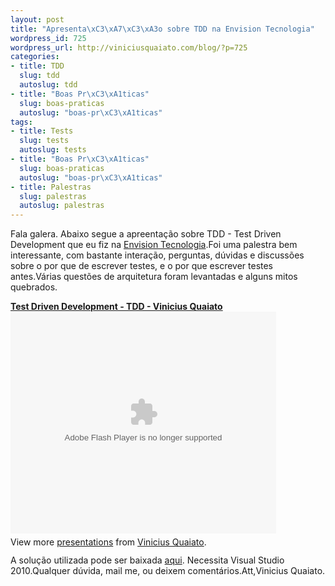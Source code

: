 ```yaml
--- 
layout: post
title: "Apresenta\xC3\xA7\xC3\xA3o sobre TDD na Envision Tecnologia"
wordpress_id: 725
wordpress_url: http://viniciusquaiato.com/blog/?p=725
categories: 
- title: TDD
  slug: tdd
  autoslug: tdd
- title: "Boas Pr\xC3\xA1ticas"
  slug: boas-praticas
  autoslug: "boas-pr\xC3\xA1ticas"
tags: 
- title: Tests
  slug: tests
  autoslug: tests
- title: "Boas Pr\xC3\xA1ticas"
  slug: boas-praticas
  autoslug: "boas-pr\xC3\xA1ticas"
- title: Palestras
  slug: palestras
  autoslug: palestras
---
```

Fala galera. Abaixo segue a apreentação sobre TDD - Test Driven Development que eu fiz na [Envision Tecnologia](http://envisiontecnologia.com.br).Foi uma palestra bem interessante, com bastante interação, perguntas, dúvidas e discussões sobre o por que de escrever testes, e o por que escrever testes antes.Várias questões de arquitetura foram levantadas e alguns mitos quebrados.<div style="width:425px" id="__ss_3495504">**[Test Driven Development - TDD - Vinicius Quaiato](http://www.slideshare.net/viniciusquaiato/test-driven-development-tdd-vinicius-quaiato "Test Driven Development - TDD - Vinicius Quaiato")**<object width="425" height="355"><param name="movie" value="http://static.slidesharecdn.com/swf/ssplayer2.swf?doc=test-drivendevelopment-100321124105-phpapp02&stripped_title=test-driven-development-tdd-vinicius-quaiato" /><param name="allowFullScreen" value="true" /><param name="allowScriptAccess" value="always" /><embed src="http://static.slidesharecdn.com/swf/ssplayer2.swf?doc=test-drivendevelopment-100321124105-phpapp02&stripped_title=test-driven-development-tdd-vinicius-quaiato" type="application/x-shockwave-flash" allowscriptaccess="always" allowfullscreen="true" width="425" height="355"></embed></object><div style="padding:5px 0 12px">View more [presentations](http://www.slideshare.net/) from [Vinicius Quaiato](http://www.slideshare.net/viniciusquaiato).</div></div>A solução utilizada pode ser baixada [aqui](http://viniciusquaiato.com/files/codesamples/tdd/TestesContasBancariasEnvision.zip). Necessita Visual Studio 2010.Qualquer dúvida, mail me, ou deixem comentários.Att,Vinicius Quaiato.

